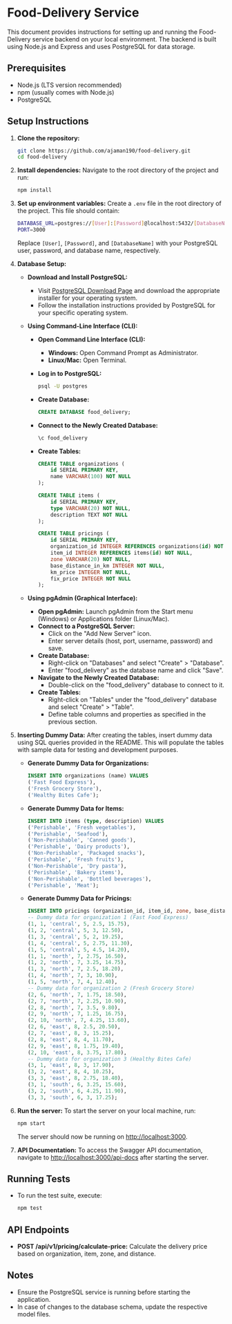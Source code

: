 # Food-Delivery Service

This document provides instructions for setting up and running the Food-Delivery service backend on your local environment. The backend is built using Node.js and Express and uses PostgreSQL for data storage.

## Prerequisites

- Node.js (LTS version recommended)
- npm (usually comes with Node.js)
- PostgreSQL

## Setup Instructions

1. **Clone the repository:**

   ```bash
   git clone https://github.com/ajaman190/food-delivery.git
   cd food-delivery
   ```

2. **Install dependencies:**
   Navigate to the root directory of the project and run:

   ```bash
   npm install
   ```

3. **Set up environment variables:**
   Create a `.env` file in the root directory of the project. This file should contain:

   ```bash
   DATABASE_URL=postgres://[User]:[Password]@localhost:5432/[DatabaseName]
   PORT=3000
   ```

   Replace `[User]`, `[Password]`, and `[DatabaseName]` with your PostgreSQL user, password, and database name, respectively.

4. **Database Setup:**

   - **Download and Install PostgreSQL:**

     - Visit [PostgreSQL Download Page](https://www.postgresql.org/download/) and download the appropriate installer for your operating system.
     - Follow the installation instructions provided by PostgreSQL for your specific operating system.

   - **Using Command-Line Interface (CLI):**

     - **Open Command Line Interface (CLI):**
       - **Windows:** Open Command Prompt as Administrator.
       - **Linux/Mac:** Open Terminal.
     - **Log in to PostgreSQL:**
       ```bash
       psql -U postgres
       ```
     - **Create Database:**
       ```sql
       CREATE DATABASE food_delivery;
       ```
     - **Connect to the Newly Created Database:**
       ```sql
       \c food_delivery
       ```
     - **Create Tables:**

       ```sql
       CREATE TABLE organizations (
           id SERIAL PRIMARY KEY,
           name VARCHAR(100) NOT NULL
       );

       CREATE TABLE items (
           id SERIAL PRIMARY KEY,
           type VARCHAR(20) NOT NULL,
           description TEXT NOT NULL
       );

       CREATE TABLE pricings (
           id SERIAL PRIMARY KEY,
           organization_id INTEGER REFERENCES organizations(id) NOT NULL,
           item_id INTEGER REFERENCES items(id) NOT NULL,
           zone VARCHAR(20) NOT NULL,
           base_distance_in_km INTEGER NOT NULL,
           km_price INTEGER NOT NULL,
           fix_price INTEGER NOT NULL
       );
       ```

   - **Using pgAdmin (Graphical Interface):**
     - **Open pgAdmin:**
       Launch pgAdmin from the Start menu (Windows) or Applications folder (Linux/Mac).
     - **Connect to a PostgreSQL Server:**
       - Click on the "Add New Server" icon.
       - Enter server details (host, port, username, password) and save.
     - **Create Database:**
       - Right-click on "Databases" and select "Create" > "Database".
       - Enter "food_delivery" as the database name and click "Save".
     - **Navigate to the Newly Created Database:**
       - Double-click on the "food_delivery" database to connect to it.
     - **Create Tables:**
       - Right-click on "Tables" under the "food_delivery" database and select "Create" > "Table".
       - Define table columns and properties as specified in the previous section.

5. **Inserting Dummy Data:**
   After creating the tables, insert dummy data using SQL queries provided in the README. This will populate the tables with sample data for testing and development purposes.

   - **Generate Dummy Data for Organizations:**
     ```sql
     INSERT INTO organizations (name) VALUES
     ('Fast Food Express'),
     ('Fresh Grocery Store'),
     ('Healthy Bites Cafe');
     ```
   - **Generate Dummy Data for Items:**
     ```sql
     INSERT INTO items (type, description) VALUES
     ('Perishable', 'Fresh vegetables'),
     ('Perishable', 'Seafood'),
     ('Non-Perishable', 'Canned goods'),
     ('Perishable', 'Dairy products'),
     ('Non-Perishable', 'Packaged snacks'),
     ('Perishable', 'Fresh fruits'),
     ('Non-Perishable', 'Dry pasta'),
     ('Perishable', 'Bakery items'),
     ('Non-Perishable', 'Bottled beverages'),
     ('Perishable', 'Meat');
     ```
   - **Generate Dummy Data for Pricings:**
     ```sql
     INSERT INTO pricings (organization_id, item_id, zone, base_distance_in_km, km_price, fix_price) VALUES
     -- Dummy data for organization 1 (Fast Food Express)
     (1, 1, 'central', 5, 2.5, 15.75),
     (1, 2, 'central', 5, 3, 12.50),
     (1, 3, 'central', 5, 2, 19.25),
     (1, 4, 'central', 5, 2.75, 11.30),
     (1, 5, 'central', 5, 4.5, 14.20),
     (1, 1, 'north', 7, 2.75, 16.50),
     (1, 2, 'north', 7, 3.25, 14.75),
     (1, 3, 'north', 7, 2.5, 18.20),
     (1, 4, 'north', 7, 3, 10.90),
     (1, 5, 'north', 7, 4, 12.40),
     -- Dummy data for organization 2 (Fresh Grocery Store)
     (2, 6, 'north', 7, 1.75, 18.50),
     (2, 7, 'north', 7, 2.25, 10.90),
     (2, 8, 'north', 7, 3.5, 9.80),
     (2, 9, 'north', 7, 1.25, 16.75),
     (2, 10, 'north', 7, 4.25, 13.60),
     (2, 6, 'east', 8, 2.5, 20.50),
     (2, 7, 'east', 8, 3, 15.25),
     (2, 8, 'east', 8, 4, 11.70),
     (2, 9, 'east', 8, 1.75, 19.40),
     (2, 10, 'east', 8, 3.75, 17.80),
     -- Dummy data for organization 3 (Healthy Bites Cafe)
     (3, 1, 'east', 8, 3, 17.90),
     (3, 2, 'east', 8, 4, 10.25),
     (3, 3, 'east', 8, 2.75, 18.40),
     (3, 1, 'south', 6, 3.25, 15.60),
     (3, 2, 'south', 6, 4.25, 11.90),
     (3, 3, 'south', 6, 3, 17.25);
     ```

6. **Run the server:**
   To start the server on your local machine, run:

   ```bash
   npm start
   ```

   The server should now be running on [http://localhost:3000](http://localhost:3000).

7. **API Documentation:**
   To access the Swagger API documentation, navigate to [http://localhost:3000/api-docs](http://localhost:3000/api-docs) after starting the server.

## Running Tests

- To run the test suite, execute:
  ```bash
  npm test
  ```

## API Endpoints

- **POST /api/v1/pricing/calculate-price:** Calculate the delivery price based on organization, item, zone, and distance.

## Notes

- Ensure the PostgreSQL service is running before starting the application.
- In case of changes to the database schema, update the respective model files.
